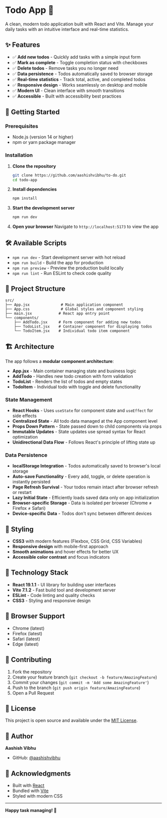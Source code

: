 # Todo App 📝

A clean, modern todo application built with React and Vite. Manage your daily tasks with an intuitive interface and real-time statistics.

## ✨ Features

- ✅ **Add new todos** - Quickly add tasks with a simple input form
- ✅ **Mark as complete** - Toggle completion status with checkboxes
- ✅ **Delete todos** - Remove tasks you no longer need
- ✅ **Data persistence** - Todos automatically saved to browser storage
- ✅ **Real-time statistics** - Track total, active, and completed todos
- ✅ **Responsive design** - Works seamlessly on desktop and mobile
- ✅ **Modern UI** - Clean interface with smooth transitions
- ✅ **Accessible** - Built with accessibility best practices

## 🚀 Getting Started

### Prerequisites

- Node.js (version 14 or higher)
- npm or yarn package manager

### Installation

1. **Clone the repository**
   ```bash
   git clone https://github.com/aashishvibhu/to-do.git
   cd todo-app
   ```

2. **Install dependencies**
   ```bash
   npm install
   ```

3. **Start the development server**
   ```bash
   npm run dev
   ```

4. **Open your browser**
   Navigate to `http://localhost:5173` to view the app

## 🛠️ Available Scripts

- `npm run dev` - Start development server with hot reload
- `npm run build` - Build the app for production
- `npm run preview` - Preview the production build locally
- `npm run lint` - Run ESLint to check code quality

## 📁 Project Structure

```
src/
├── App.jsx              # Main application component
├── App.css              # Global styles and component styling
├── main.jsx            # React app entry point
└── components/
    ├── AddTodo.jsx     # Form component for adding new todos
    ├── TodoList.jsx    # Container component for displaying todos
    └── TodoItem.jsx    # Individual todo item component
```

## 🏗️ Architecture

The app follows a **modular component architecture**:

- **App.jsx** - Main container managing state and business logic
- **AddTodo** - Handles new todo creation with form validation
- **TodoList** - Renders the list of todos and empty states
- **TodoItem** - Individual todo with toggle and delete functionality

### State Management

- **React Hooks** - Uses `useState` for component state and `useEffect` for side effects
- **Centralized State** - All todo data managed at the App component level
- **Props Down Pattern** - State passed down to child components via props
- **Immutable Updates** - State updates use spread syntax for React optimization
- **Unidirectional Data Flow** - Follows React's principle of lifting state up

### Data Persistence

- **localStorage Integration** - Todos automatically saved to browser's local storage
- **Auto-save Functionality** - Every add, toggle, or delete operation is instantly persisted
- **Page Refresh Survival** - Your todos remain intact after browser refresh or restart
- **Lazy Initial State** - Efficiently loads saved data only on app initialization
- **Browser-specific Storage** - Data is isolated per browser (Chrome ≠ Firefox ≠ Safari)
- **Device-specific Data** - Todos don't sync between different devices

## 🎨 Styling

- **CSS3** with modern features (Flexbox, CSS Grid, CSS Variables)
- **Responsive design** with mobile-first approach
- **Smooth animations** and hover effects for better UX
- **Accessible color contrast** and focus indicators

## 🧪 Technology Stack

- **React 19.1.1** - UI library for building user interfaces
- **Vite 7.1.2** - Fast build tool and development server
- **ESLint** - Code linting and quality checks
- **CSS3** - Styling and responsive design

## 📱 Browser Support

- Chrome (latest)
- Firefox (latest)
- Safari (latest)
- Edge (latest)

## 🤝 Contributing

1. Fork the repository
2. Create your feature branch (`git checkout -b feature/AmazingFeature`)
3. Commit your changes (`git commit -m 'Add some AmazingFeature'`)
4. Push to the branch (`git push origin feature/AmazingFeature`)
5. Open a Pull Request

## 📄 License

This project is open source and available under the [MIT License](LICENSE).

## 👤 Author

**Aashish Vibhu**
- GitHub: [@aashishvibhu](https://github.com/aashishvibhu)

## 🙏 Acknowledgments

- Built with [React](https://reactjs.org/)
- Bundled with [Vite](https://vitejs.dev/)
- Styled with modern CSS

---

**Happy task managing! 🎉**
